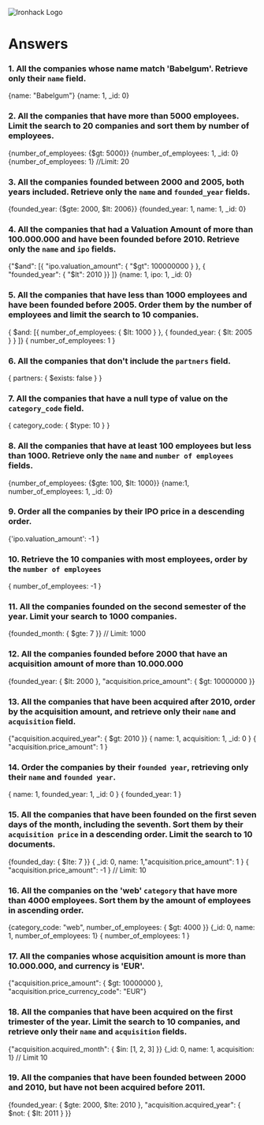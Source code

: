 ![Ironhack Logo](https://i.imgur.com/1QgrNNw.png)

# Answers

### 1. All the companies whose name match 'Babelgum'. Retrieve only their `name` field.

{name: "Babelgum"}
{name: 1, _id: 0}

### 2. All the companies that have more than 5000 employees. Limit the search to 20 companies and sort them by **number of employees**.

{number_of_employees: {$gt: 5000}}
{number_of_employees: 1, _id: 0}
{number_of_employees: 1}
//Limit: 20

### 3. All the companies founded between 2000 and 2005, both years included. Retrieve only the `name` and `founded_year` fields.

{founded_year: {$gte: 2000, $lt: 2006}}
{founded_year: 1, name: 1, _id: 0}

### 4. All the companies that had a Valuation Amount of more than 100.000.000 and have been founded before 2010. Retrieve only the `name` and `ipo` fields.

{"$and": [{ "ipo.valuation_amount": { "$gt": 100000000 } }, { "founded_year": { "$lt": 2010 }} ]}
{name: 1, ipo: 1, _id: 0}

### 5. All the companies that have less than 1000 employees and have been founded before 2005. Order them by the number of employees and limit the search to 10 companies.

{ $and: [{ number_of_employees: { $lt: 1000 } }, { founded_year: { $lt: 2005 } } ]}
{ number_of_employees: 1 }

### 6. All the companies that don't include the `partners` field.

{ partners: { $exists: false } }

### 7. All the companies that have a null type of value on the `category_code` field.

{ category_code: { $type: 10 } }

### 8. All the companies that have at least 100 employees but less than 1000. Retrieve only the `name` and `number of employees` fields.

{number_of_employees: {$gte: 100, $lt: 1000}}
{name:1, number_of_employees: 1, _id: 0}

### 9. Order all the companies by their IPO price in a descending order.

{'ipo.valuation_amount': -1 }

### 10. Retrieve the 10 companies with most employees, order by the `number of employees`

{ number_of_employees: -1 }

### 11. All the companies founded on the second semester of the year. Limit your search to 1000 companies.

{founded_month: { $gte: 7 }}
// Limit: 1000

### 12. All the companies founded before 2000 that have an acquisition amount of more than 10.000.000

{founded_year: { $lt: 2000 }, "acquisition.price_amount": { $gt: 10000000 }}

### 13. All the companies that have been acquired after 2010, order by the acquisition amount, and retrieve only their `name` and `acquisition` field.

{"acquisition.acquired_year": { $gt: 2010 }}
{ name: 1, acquisition: 1, _id: 0 }
{ "acquisition.price_amount": 1 }

### 14. Order the companies by their `founded year`, retrieving only their `name` and `founded year`.

{ name: 1, founded_year: 1, _id: 0 }
{ founded_year: 1 }

### 15. All the companies that have been founded on the first seven days of the month, including the seventh. Sort them by their `acquisition price` in a descending order. Limit the search to 10 documents.

{founded_day: { $lte: 7 }}
{ _id: 0, name: 1,"acquisition.price_amount": 1 }
{ "acquisition.price_amount": -1 }
// Limit: 10

### 16. All the companies on the 'web' `category` that have more than 4000 employees. Sort them by the amount of employees in ascending order.

{category_code: "web", number_of_employees: { $gt: 4000 }}
{_id: 0, name: 1, number_of_employees: 1}
{ number_of_employees: 1 }

### 17. All the companies whose acquisition amount is more than 10.000.000, and currency is 'EUR'.

{"acquisition.price_amount": { $gt: 10000000 }, "acquisition.price_currency_code": "EUR"}

### 18. All the companies that have been acquired on the first trimester of the year. Limit the search to 10 companies, and retrieve only their `name` and `acquisition` fields.

{"acquisition.acquired_month": { $in: [1, 2, 3] }}
{_id: 0, name: 1, acquisition: 1}
// Limit 10

### 19. All the companies that have been founded between 2000 and 2010, but have not been acquired before 2011.

{founded_year: { $gte: 2000, $lte: 2010 }, "acquisition.acquired_year": { $not: { $lt: 2011 } }}
